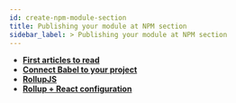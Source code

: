 ```yaml
---
id: create-npm-module-section
title: Publishing your module at NPM section
sidebar_label: > Publishing your module at NPM section
---
```


* [**First articles to read**](create-npm-module/create-npm-module.md)
* [**Connect Babel to your project**](create-npm-module/babel.md)
* [**RollupJS**](create-npm-module/RollupJS.md)
* [**Rollup + React configuration**](create-npm-module/rollup-react.md)
